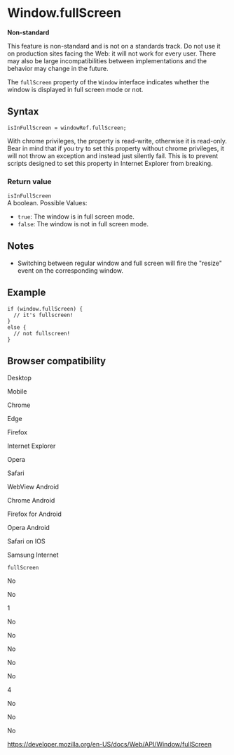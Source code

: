 Window.fullScreen
=================

**Non-standard**

This feature is non-standard and is not on a standards track. Do not use it on production sites facing the Web: it will not work for every user. There may also be large incompatibilities between implementations and the behavior may change in the future.

The `fullScreen` property of the `Window` interface indicates whether the window is displayed in full screen mode or not.

Syntax
------

    isInFullScreen = windowRef.fullScreen;

With chrome privileges, the property is read-write, otherwise it is read-only. Bear in mind that if you try to set this property without chrome privileges, it will not throw an exception and instead just silently fail. This is to prevent scripts designed to set this property in Internet Explorer from breaking.

### Return value

`isInFullScreen`  
A boolean. Possible Values:

-   `true`: The window is in full screen mode.
-   `false`: The window is not in full screen mode.

Notes
-----

-   Switching between regular window and full screen will fire the "resize" event on the corresponding window.

Example
-------

    if (window.fullScreen) {
      // it's fullscreen!
    }
    else {
      // not fullscreen!
    }

Browser compatibility
---------------------

Desktop

Mobile

Chrome

Edge

Firefox

Internet Explorer

Opera

Safari

WebView Android

Chrome Android

Firefox for Android

Opera Android

Safari on IOS

Samsung Internet

`fullScreen`

No

No

1

No

No

No

No

No

4

No

No

No

<a href="https://developer.mozilla.org/en-US/docs/Web/API/Window/fullScreen" class="_attribution-link">https://developer.mozilla.org/en-US/docs/Web/API/Window/fullScreen</a>
